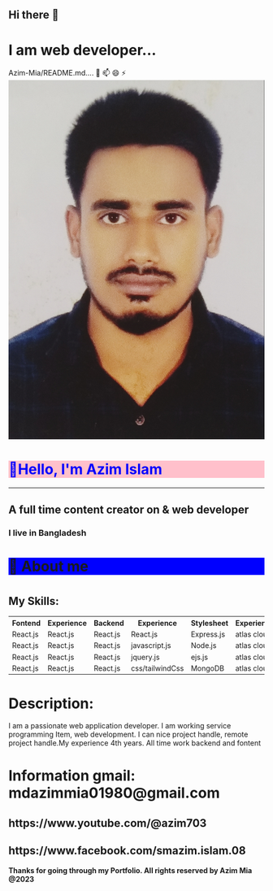 <h2>Hi there 👋</h2>  
<h1>I am web developer...</h1>
Azim-Mia/README.md....  
💬 📫 😄 ⚡ 
<img src="./azim.jpg" alt="photos"/>
<h1 style="color:blue; background:pink;"> 👋Hello, I'm Azim Islam </h1> 
 <hr/>    
 <h2>A full time content creator on & web developer</h2>
 <h3>I live in Bangladesh</h3>  
 <h1 style="background:blue">👮 About me</h1>   
 <h1></h1>  
<h2 > My Skills:</h2>   
<table style="width:100%">
  <tr>
    <th>Fontend</th>
   <th>Experience</th>
    <th>Backend</th>
    <th>Experience</th>
   <th>Stylesheet</th>
   <th>Experience</th>
  </tr>
 <tr>
    <td>React.js</td>
  <td>React.js</td>
  <td>React.js</td>
  <td>React.js</td>
    <td>Express.js</td>
    <td>atlas cloud</td>
  </tr>
 <tr>
  <td>React.js</td>
  <td>React.js</td>
  <td>React.js</td>
    <td>javascript.js</td>
    <td>Node.js</td>
    <td>atlas cloud</td>
  </tr>
 <tr>
  <td>React.js</td>
  <td>React.js</td>
  <td>React.js</td>
    <td>jquery.js</td>
    <td>ejs.js</td>
    <td>atlas cloud</td>
  </tr>
 <tr>
  <td>React.js</td>
  <td>React.js</td>
  <td>React.js</td>
    <td>css/tailwindCss</td>
    <td>MongoDB</td>
    <td>atlas cloud</td>
  </tr>
</table>
<h1>Description:</h1>  
<p>I am a passionate web application developer. I am working service programming  Item, web development. I can nice project handle, remote project handle.My experience 4th years. All time work backend and fontent</p>  
 <h1>Information gmail: mdazimmia01980@gmail.com</h1>   
<h2>https://www.youtube.com/@azim703</h2>  

<h2>https://www.facebook.com/smazim.islam.08</h2>
<b>Thanks for going through my Portfolio. All rights reserved by Azim Mia @2023</b>
